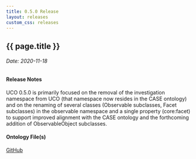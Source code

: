 ```yaml
---
title: 0.5.0 Release
layout: releases
custom_css: releases
---
```


## {{ page.title }}

###### Date: 2020-11-18

#### Release Notes

UCO 0.5.0 is primarily focused on the removal of the investigation namespace from UCO (that namespace now resides in the CASE ontology) and on the renaming of several classes (Observable subclasses, Facet subclasses) in the observable namespace and a single property (core:facet) to support improved alignment with the CASE ontology and the forthcoming addition of ObservableObject subclasses.

#### Ontology File(s)

[GitHub](https://github.com/ucoProject/UCO/releases/tag/v0.5.0)
